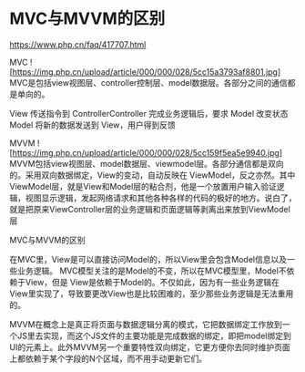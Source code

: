 # MVC与MVVM的区别

https://www.php.cn/faq/417707.html

MVC
![https://img.php.cn/upload/article/000/000/028/5cc15a3793af8801.jpg]
MVC是包括view视图层、controller控制层、model数据层。各部分之间的通信都是单向的。

View 传送指令到 ControllerController 完成业务逻辑后，要求 Model 改变状态Model 将新的数据发送到 View，用户得到反馈



MVVM
![https://img.php.cn/upload/article/000/000/028/5cc159f5ea5e9940.jpg]
MVVM包括view视图层、model数据层、viewmodel层。各部分通信都是双向的。采用双向数据绑定，View的变动，自动反映在 ViewModel，反之亦然。其中ViewModel层，就是View和Model层的粘合剂，他是一个放置用户输入验证逻辑，视图显示逻辑，发起网络请求和其他各种各样的代码的极好的地方。说白了，就是把原来ViewController层的业务逻辑和页面逻辑等剥离出来放到ViewModel层



MVC与MVVM的区别

在MVC里，View是可以直接访问Model的，所以View里会包含Model信息以及一些业务逻辑。 MVC模型关注的是Model的不变，所以在MVC模型里，Model不依赖于View，但是 View是依赖于Model的。不仅如此，因为有一些业务逻辑在View里实现了，导致要更改View也是比较困难的，至少那些业务逻辑是无法重用的。

MVVM在概念上是真正将页面与数据逻辑分离的模式，它把数据绑定工作放到一个JS里去实现，而这个JS文件的主要功能是完成数据的绑定，即把model绑定到UI的元素上。此外MVVM另一个重要特性双向绑定，它更方便你去同时维护页面上都依赖于某个字段的N个区域，而不用手动更新它们。
